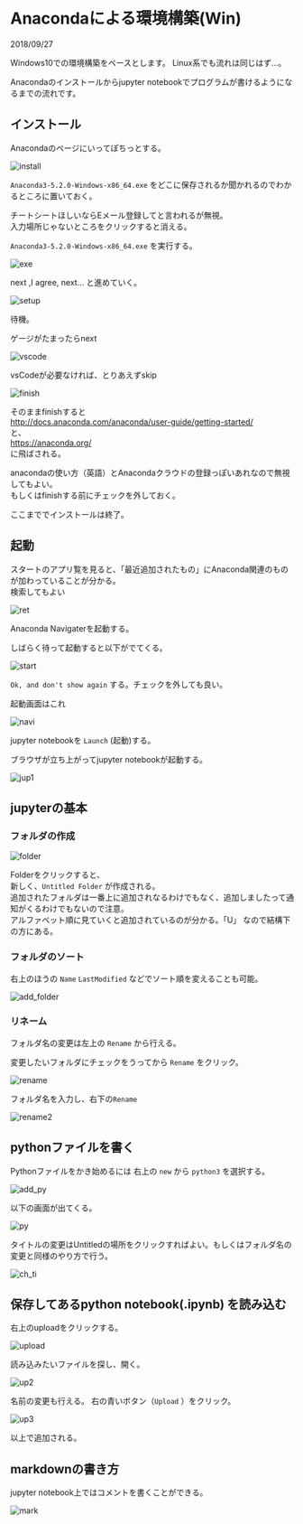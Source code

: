 # Anacondaによる環境構築(Win)

2018/09/27

Windows10での環境構築をベースとします。
Linux系でも流れは同じはず…。

Anacondaのインストールからjupyter notebookでプログラムが書けるようになるまでの流れです。

## インストール

Anacondaのページにいってぽちっとする。

![install](./image/anaconda_install.png)

`Anaconda3-5.2.0-Windows-x86_64.exe`
をどこに保存されるか聞かれるのでわかるところに置いておく。

チートシートほしいならEメール登録してと言われるが無視。  
入力場所じゃないところをクリックすると消える。

`Anaconda3-5.2.0-Windows-x86_64.exe` を実行する。

![exe](./image/exe.png)

next ,I agree, next... と進めていく。

![setup](./image/setup.png)

待機。

ゲージがたまったらnext

![vscode](./image/vscode.png)

vsCodeが必要なければ、とりあえずskip

![finish](./image/finish.png)

そのままfinishすると  
http://docs.anaconda.com/anaconda/user-guide/getting-started/  
と、  
https://anaconda.org/  
に飛ばされる。

anacondaの使い方（英語）とAnacondaクラウドの登録っぽいあれなので無視してもよい。  
もしくはfinishする前にチェックを外しておく。

ここまででインストールは終了。

## 起動

スタートのアプリ覧を見ると、「最近追加されたもの」にAnaconda関連のものが加わっていることが分かる。  
検索してもよい

![ret](./image/ret.png)

Anaconda Navigaterを起動する。

しばらく待って起動すると以下がでてくる。

![start](./image/start.png)

`Ok, and don't show again` する。チェックを外しても良い。

起動画面はこれ

![navi](./image/navi.png)

jupyter notebookを `Launch` (起動)する。

ブラウザが立ち上がってjupyter notebookが起動する。

![jup1](./image/jup1.png)

## jupyterの基本

### フォルダの作成

![folder](./image/folder.png)

Folderをクリックすると、  
新しく、`Untitled Folder` が作成される。  
追加されたフォルダは一番上に追加されなるわけでもなく、追加しましたって通知がくるわけでもないので注意。  
アルファベット順に見ていくと追加されているのが分かる。「U」 なので結構下の方にある。

### フォルダのソート

右上のほうの `Name`  `LastModified` などでソート順を変えることも可能。

![add_folder](./image/add_folder.png)

### リネーム

フォルダ名の変更は左上の `Rename` から行える。

変更したいフォルダにチェックをうってから `Rename` をクリック。

![rename](./image/rename.png)

フォルダ名を入力し、右下の`Rename`

![rename2](./image/rename2.png)

## pythonファイルを書く

Pythonファイルをかき始めるには
右上の `new` から `python3` を選択する。

![add_py](./image/add_py.png)

以下の画面が出てくる。

![py](./image/py.png)

タイトルの変更はUntitledの場所をクリックすればよい。もしくはフォルダ名の変更と同様のやり方で行う。

![ch_ti](./image/ch_ti.png)

## 保存してあるpython notebook(.ipynb) を読み込む

右上のuploadをクリックする。

![upload](./image/upload.png)

読み込みたいファイルを探し、開く。

![up2](./image/up2.png)

名前の変更も行える。
右の青いボタン（``Upload`` ）をクリック。

![up3](./image/up3.png)

以上で追加される。

## markdownの書き方

jupyter notebook上ではコメントを書くことができる。

![mark](./image/mark.png)
